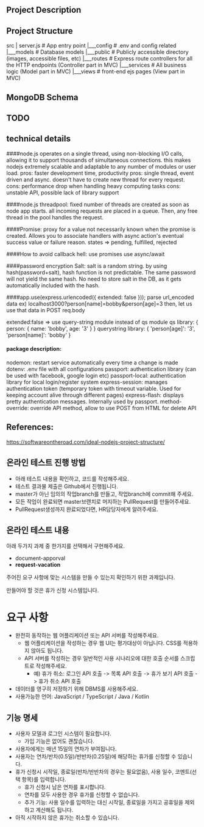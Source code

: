 ## Project Description












## Project Structure
src
|   server.js   # App entry point
|___config      # .env and config related
|___models      # Database models
|___public      # Publicly accessible directory (images, accessible files, etc)
|___routes      # Express route controllers for all the HTTP endpoints (Controller part in MVC)
|___services    # All business logic (Model part in MVC)
|___views       # front-end ejs pages (View part in MVC)




## MongoDB Schema






## TODO












## technical details
####node.js
operates on a single thread, using non-blocking I/O calls, allowing it to support thousands of simultaneous connections.
this makes nodejs extremely scalable and adaptable to any number of modules or user load.
pros: faster development time, productivity
pros: single thread, event driven and async. doesn't have to create new thread for every request.
cons: performance drop when handling heavy computing tasks
cons: unstable API, possible lack of library support



####node.js threadpool:
fixed number of threads are created as soon as node app starts.
all incoming requests are placed in a queue.
Then, any free thread in the pool handles the request.



####Promise:
proxy for a value not necessarily known when the promise is created.
Allows you to associate handlers with async action's eventual success value or failure reason.
states => pending, fulfilled, rejected



####How to avoid callback hell:
use promises
use async/await



####password encryption Salt:
salt is a random string. by using hash(password+salt), hash function is not predictable.
The same password will not yield the same hash.
No need to store salt in the DB, as it gets automatically included with the hash.




####app.use(express.urlencoded({ extended: false }));
parse url_encoded data ex) localhost3000?person[name]=bobby&person[age]=3
then, let us use that data in POST req.body

extended:false => use query-string module instead of qs module
qs library:          { person: { name: 'bobby', age: '3' } }
querystring library: { 'person[age]': '3', 'person[name]': 'bobby' }





#### package description:
nodemon: restart service automatically every time a change is made
dotenv: .env file with all configurations
passport: authentication library (can be used with facebook, google login etc)
passport-local: authentication library for local login/register system
express-session: manages authentication token (temporary token with timeout variable. Used for keeping account alive through different pages)
express-flash: displays pretty authentication messages. Internally used by passport.
method-override: override API method, allow to use POST from HTML for delete API





## References:
https://softwareontheroad.com/ideal-nodejs-project-structure/


## 온라인 테스트 진행 방법
- 아래 테스트 내용을 확인하고, 코드를 작성해주세요.
- 테스트 결과물 제출은 Github에서 진행됩니다.
- master가 아닌 임의의 작업branch를 만들고, 작업branch에 commit해 주세요.
- 모든 작업이 완료되면 master브랜치로 머지하는 PullRequest를 만들어주세요.
- PullRequest생성까지 완료되었다면, HR담당자에게 알려주세요.


## 온라인 테스트 내용
아래 두가지 과제 중 한가지를 선택해서 구현해주세요.
- document-apporval
- <b>request-vacation</b>


주어진 요구 사항에 맞는 시스템을 만들 수 있는지 확인하기 위한 과제입니다.

만들어야 할 것은 휴가 신청 시스템입니다.

# 요구 사항
* 완전히 동작하는 웹 어플리케이션 또는 API 서버를 작성해주세요.
    * 웹 어플리케이션을 작성하는 경우 웹 UI는 평가대상이 아닙니다. CSS를 적용하지 않아도 됩니다.
    * API 서버를 작성하는 경우 일반적인 사용 시나리오에 대한 호출 순서를 스크립트로 작성해주세요.
        * 예) 휴가 취소: 로그인 API 호출 -> 목록 API 호출 -> 휴가 보기 API 호출 -> 휴가 취소 API 호출
* 데이터를 영구히 저장하기 위해 DBMS를 사용해주세요.
* 사용가능한 언어: JavaScript / TypeScript / Java / Kotlin

## 기능 명세
* 사용자 모델과 로그인 시스템이 필요합니다.
    * 가입 기능은 없어도 괜찮습니다.
* 사용자에게는 매년 15일의 연차가 부여됩니다.
* 사용자는 연차/반차(0.5일)/반반차(0.25일)에 해당하는 휴가를 신청할 수 있습니다.
* 휴가 신청시 시작일, 종료일(반차/반반차의 경우는 필요없음), 사용 일수, 코멘트(선택 항목)를 입력합니다.
    * 휴가 신청시 남은 연차를 표시합니다.
    * 연차를 모두 사용한 경우 휴가를 신청할 수 없습니다.
    * 추가 기능: 사용 일수를 입력하는 대신 시작일, 종료일을 가지고 공휴일을 제외하고 계산해도 됩니다.
* 아직 시작하지 않은 휴가는 취소할 수 있습니다.
